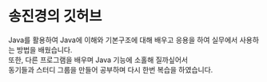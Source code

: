 # 송진경의 깃허브 <br>
Java를 활용하여 Java에 이해와 기본구조에 대해 배우고 응용을 하여 실무에서 사용하는 방법을 배웠습니다.<br>
또한, 다른 프로그램을 배우며 Java 기능에 소홀해 질까싶어서 <br>
동기들과 스터디 그룹을 만들어 공부하며 다시 한번 복습을 하였습니다.
